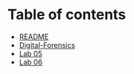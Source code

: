 # Table of contents

* [README](README.md)
* [Digital-Forensics](Lab.md)
* [Lab 05](<Lab 05/README.md>)
* [Lab 06](<Lab 06/README.md>)
